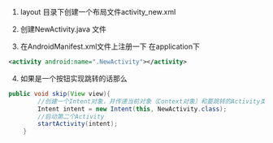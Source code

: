 1. layout 目录下创建一个布局文件activity_new.xml

2. 创建NewActivity.java 文件

3. 在AndroidManifest.xml文件上注册一下
在application下
``` xml
<activity android:name=".NewActivity"></activity>

```

4. 如果是一个按钮实现跳转的话那么

```java
public void skip(View view){
        //创建一个Intent对象，并传递当前对象（Context对象）和要跳转的Activity类字节码
        Intent intent = new Intent(this, NewActivity.class);
        //启动第二个Activity
        startActivity(intent);
    }

```

